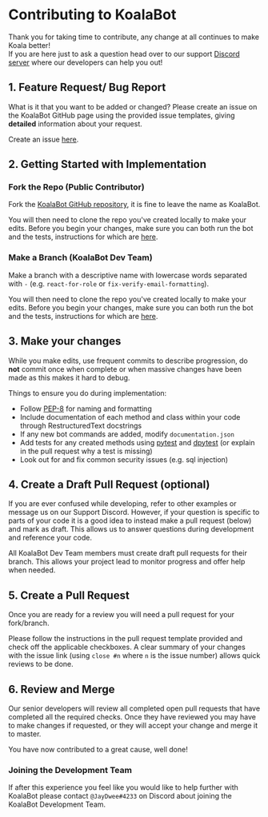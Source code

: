 # Contributing to KoalaBot
Thank you for taking time to contribute, any change at all continues to make Koala better!\
If you are here just to ask a question head over to our support [Discord server](https://discord.koalabot.uk) where our developers can help you out!

## 1. Feature Request/ Bug Report
What is it that you want to be added or changed?
Please create an issue on the KoalaBot GitHub page using the provided issue templates, giving **detailed** information about your request.

Create an issue [here](https://github.com/KoalaBotUK/KoalaBot/issues/new/choose).

## 2. Getting Started with Implementation
### Fork the Repo (Public Contributor)
Fork the [KoalaBot GitHub repository](https://github.com/KoalaBotUK/KoalaBot), it is fine to leave the name as KoalaBot.

You will then need to clone the repo you've created locally to make your edits. Before you begin your changes, make sure you can both run the bot and the tests, instructions for which are [here](https://github.com/KoalaBotUK/KoalaBot/blob/master/README.md).

### Make a Branch (KoalaBot Dev Team)
Make a branch with a descriptive name with lowercase words separated with `-` (e.g. `react-for-role` or `fix-verify-email-formatting`).

You will then need to clone the repo you've created locally to make your edits. Before you begin your changes, make sure you can both run the bot and the tests, instructions for which are [here](https://github.com/KoalaBotUK/KoalaBot/blob/master/README.md).

## 3. Make your changes
While you make edits, use frequent commits to describe progression, do **not** commit once when complete or when massive changes have been made as this makes it hard to debug.

Things to ensure you do during implementation:
* Follow [PEP-8](https://www.python.org/dev/peps/pep-0008/) for naming and formatting
* Include documentation of each method and class within your code through RestructuredText docstrings
* If any new bot commands are added, modify `documentation.json`
* Add tests for any created methods using [pytest](https://docs.pytest.org/) and [dpytest](https://dpytest.readthedocs.io/) (or explain in the pull request why a test is missing)
* Look out for and fix common security issues (e.g. sql injection)

## 4. Create a Draft Pull Request (optional)
If you are ever confused while developing, refer to other examples or message us on our Support Discord. 
However, if your question is specific to parts of your code it is a good idea to instead make a pull request (below) and mark as draft. This allows us to answer questions during development and reference your code. 

All KoalaBot Dev Team members must create draft pull requests for their branch. This allows your project lead to monitor progress and offer help when needed.

## 5. Create a Pull Request
Once you are ready for a review you will need a pull request for your fork/branch. 

Please follow the instructions in the pull request template provided and check off the applicable checkboxes. A clear summary of your changes with the issue link (using `close #n` where `n` is the issue number) allows quick reviews to be done.

## 6. Review and Merge
Our senior developers will review all completed open pull requests that have completed all the required checks. Once they have reviewed you may have to make changes if requested, or they will accept your change and merge it to master.

You have now contributed to a great cause, well done!

### Joining the Development Team
If after this experience you feel like you would like to help further with KoalaBot please contact `@JayDwee#4233` on Discord about joining the KoalaBot Development Team.
